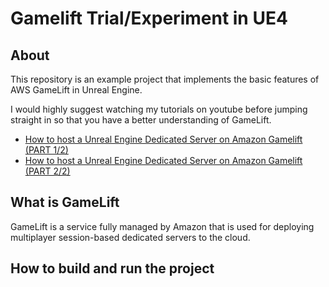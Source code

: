 # Gamelift Trial/Experiment in UE4

## About
This repository is an example project that implements the basic features of AWS GameLift in Unreal Engine.

I would highly suggest watching my tutorials on youtube before jumping straight in so that you have a better understanding of GameLift.

- [How to host a Unreal Engine Dedicated Server on Amazon Gamelift (PART 1/2)](https://youtu.be/Iq2LpwXogTw)
- [How to host a Unreal Engine Dedicated Server on Amazon Gamelift (PART 2/2)](https://youtu.be/2I8JDeMGkgc)

## What is GameLift

GameLift is a service fully managed by Amazon that is used for deploying multiplayer session-based dedicated servers to the cloud.

## How to build and run the project
